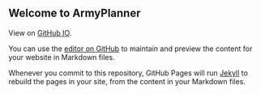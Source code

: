 ## Welcome to ArmyPlanner

View on [GitHub IO](https://lk-code.github.io/armyplanner/).

You can use the [editor on GitHub](https://github.com/lk-code/armyplanner/edit/main/README.md) to maintain and preview the content for your website in Markdown files.

Whenever you commit to this repository, GitHub Pages will run [Jekyll](https://jekyllrb.com/) to rebuild the pages in your site, from the content in your Markdown files.